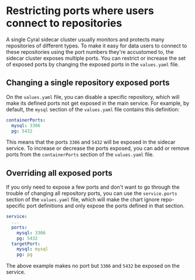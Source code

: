 # Restricting ports where users connect to repositories

A single Cyral sidecar cluster usually monitors and protects many
repositories of different types. To make it easy for data users to
connect to these repositories using the port numbers they're
accustomed to, the sidecar cluster exposes multiple ports.
You can restrict or increase the set of exposed ports by changing
the exposed ports in the `values.yaml` file.

## Changing a single repository exposed ports

On the `values.yaml` file, you can disable a specific repository, which will make its
defined ports not get exposed in the main service. For example, by default,
the `mysql` section of the `values.yaml` file contains this definition:

```yaml
containerPorts:
  mysql: 3306
  pg: 5432
```

This means that the ports `3306` and `5432` will be exposed in the
sidecar service. To increase or decrease the ports exposed, you can
add or remove ports from the `containerPorts` section of the `values.yaml` file.

## Overriding all exposed ports

If you only need to expose a few ports and don't want to go through the trouble of
changing all repository ports, you can use the `service.ports` section of the
`values.yaml` file, which will make the chart ignore repo-specific port definitions
and only expose the ports defined in that section.

```yaml
service:
  ...
  ports:
    mysql: 3306
    pg: 5432
  targetPort:
    mysql: mysql
    pg: pg
```

The above example makes no port but `3306` and `5432` be exposed on the service.
